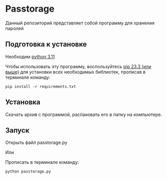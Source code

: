 # Passtorage
Данный репозиторий представляет собой программу для хранения паролей
## Подготовка к установке

Необходим [python 3.11](https://www.python.org/downloads/release/python-3116/)

Чтобы использовать эту программу, воспользуйтесь [pip 23.3 (или выше)](http://www.pip-installer.org/en/latest/) для установки всех необходимых библиотек, прописав в терминале команду:

```
pip install -r requirements.txt
```

## Установка
Скачать архив с программой, распаковать его в папку на компьютере.

## Запуск

Открыть файл passtorage.py

Или

Прописать в терминале команду:
```
python passtorage.py
```
